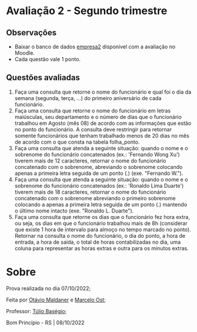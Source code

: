 # Avaliação 2 - Segundo trimestre
## Observações
- Baixar o banco de dados [empresa2](https://github.com/OtavioMaldaner/BancoDeDados-TI-III/blob/main/Avaliação%202%20-%20Segundo%20trimestre/empresa2.sql) disponível com a avaliação no Moodle.
- Cada questão vale 1 ponto.
## Questões avaliadas
1. Faça uma consulta que retorne o nome do funcionário e qual foi o dia da semana (segunda, 
terça, ...) do primeiro aniversário de cada funcionário.
2. Faça uma consulta que retorne o nome do funcionário em letras maiúsculas, seu departamento 
e o número de dias que o funcionário trabalhou em Agosto (mês 08) de acordo com as 
informações que estão no ponto do funcionário. A consulta deve restringir para retornar 
somente funcionários que tenham trabalhado menos de 20 dias no mês de acordo com o que 
consta na tabela folha_ponto. 
3. Faça uma consulta que atenda a seguinte situação: quando o nome e o sobrenome do 
funcionário concatenados (ex.: 'Fernando Wong Xu') tiverem mais de 12 caracteres, retornar o
nome do funcionário concatenado com o sobrenome, abreviando o sobrenome colocando 
apenas a primeira letra seguida de um ponto (.) (exe. "Fernando W.").
4. Faça uma consulta que atenda a seguinte situação: quando o nome e o sobrenome do 
funcionário concatenados (ex.: 'Ronaldo Lima Duarte') tiverem mais de 18 caracteres, retornar o 
nome do funcionário concatenado com o sobrenome abreviando o primeiro sobrenome 
colocando a apenas a primeira letra seguida de um ponto (.) mantendo o último nome intacto 
(exe. "Ronaldo L. Duarte").
5. Faça uma consulta que retorne os dias que o funcionário fez hora extra, ou seja, os dias em que 
o funcionário trabalhou mais de 8h (considerar que existe 1 hora de intervalo para almoço no 
tempo marcado no ponto). Retornar na consulta o nome do funcionário, o dia do ponto, a hora 
de entrada, a hora de saída, o total de horas contabilizadas no dia, uma coluna para representar 
as horas extras e outra para os minutos extras.
# Sobre
Prova realizada no dia 07/10/2022; &nbsp;

Feita por [Otávio Maldaner](https://github.com/OtavioMaldaner/) e [Marcelo Ost](https://github.com/marceloost); &nbsp;

Professor: [Túlio Baségio](https://github.com/tbasegio); &nbsp;

Bom Princípio - RS | 08/10/2022